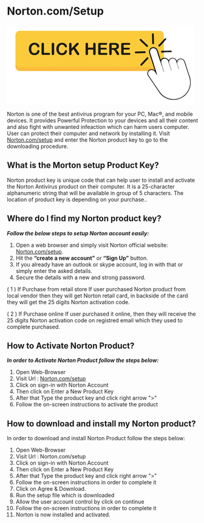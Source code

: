 # Norton.com/Setup

[![Norton.com/Setup](setup-Norton-getstarted.png)](https://getactivat.com/norton-setup/)

Norton is one of the best antivirus program for your PC, Mac®, and mobile devices. It provides Powerful Protection to your devices and all their content and also fight with unwanted infeaction which can harm users computer. User can protect their computer and network by installing it.  Visit [Norton.com/setup](https://getactivat.com/norton-setup/) and enter the Norton product key to go to the downloading procedure. 

## What is the Morton setup Product Key?

Norton product key is unique code that can help user to install and activate the Norton Antivirus product on their computer. It is a 25-character alphanumeric string that will be available in group of 5 characters. The location of product key is depending on your purchase..

## Where do I find my Norton product key?

**_Follow the below steps to setup Norton account easily:_**

1. Open a web browser and simply visit Norton official website: [Norton.com/setup](https://getactivat.com/norton-setup/). 
2. Hit the **“create a new account”** or **“Sign Up”** button. 
3. If you already have an outlook or skype account, log in with that or simply enter the asked details.
4. Secure the details with a new and strong password.

( 1 ) If Purchase from retail store 
If user purchased Norton product from local vendor then they will get Norton retail card, in backside of the card they will get the 25 digits Norton activation code.

( 2 ) If Purchase online
If user purchased it online, then they will receive the 25 digits Norton activation code on registred email which they used to complete purchased.

## How to Activate Norton Product?

**_In order to Activate Norton Product follow the steps below:_**
1. Open Web-Browser
2. Visit Url : [Norton.com/setup](https://getactivat.com/norton-setup/)
3. Click on sign-in with Norton Account
4. Then click on Enter a New Product Key
5. After that Type the product key and click right arrow ">"
6. Follow the on-screen instructions to activate the product

## How to download and install my Norton product?
In order to download and install Norton Product follow the steps below:

1. Open Web-Browser
2. Visit Url : Norton.com/setup
3. Click on sign-in with Norton Account
4. Then click on Enter a New Product Key
5. After that Type the product key and click right arrow ">"
6. Follow the on-screen instructions in order to complete it 
7. Click on Agree & Download.
8. Run the setup file which is downloaded
9. Allow the user account control by click on continue
10. Follow the on-screen instructions in order to complete it 
11. Norton is now installed and activated.

